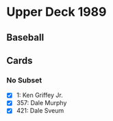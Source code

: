 # Upper Deck 1989 
## Baseball

## Cards

### No Subset
- [x] 1: Ken Griffey Jr.<br>
- [x] 357: Dale Murphy<br>
- [x] 421: Dale Sveum<br>
